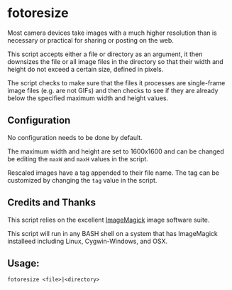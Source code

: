 # fotoresize

Most camera devices take images with a much higher resolution than is necessary or practical for sharing or posting on the web.

This script accepts either a file or directory as an argument, it then downsizes the file or all image files in the directory so that their width and height do not exceed a certain size, defined in pixels.

The script checks to make sure that the files it processes are single-frame image files (e.g. are not GIFs) and then checks to see if they are already below the specified maximum width and height values.


## Configuration

No configuration needs to be done by default.

The maximum width and height are set to 1600x1600 and can be changed be editing the `maxW` and `maxH` values in the script.

Rescaled images have a tag appended to their file name.  The tag can be customized by changing the `tag` value in the script.


## Credits and Thanks

This script relies on the excellent [ImageMagick](https://imagemagick.org/) image software suite.

This script will run in any BASH shell on a system that has ImageMagick installeed including Linux, Cygwin-Windows, and OSX.


## Usage: 
```
fotoresize <file>|<directory>
```

